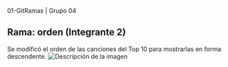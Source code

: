 01-GitRamas | Grupo 04


## Rama: orden (Integrante 2)
Se modificó el orden de las canciones del Top 10 para mostrarlas en forma descendente.
![Descripción de la imagen](images/captura.png)
